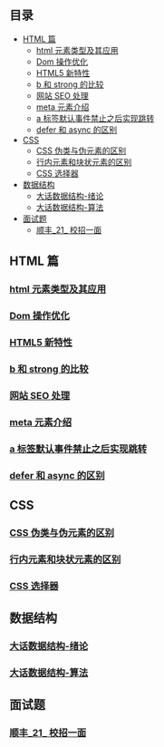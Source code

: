 ## 目录
<!-- vim-markdown-toc GitLab -->

* [HTML 篇](#html-篇)
	* [html 元素类型及其应用](#html-元素类型及其应用)
	* [Dom 操作优化](#dom-操作优化)
	* [HTML5 新特性](#html5-新特性)
	* [b 和 strong 的比较](#b-和-strong-的比较)
	* [网站 SEO 处理](#网站-seo-处理)
	* [meta 元素介绍](#meta-元素介绍)
	* [a 标签默认事件禁止之后实现跳转](#a-标签默认事件禁止之后实现跳转)
	* [defer 和 async 的区别](#defer-和-async-的区别)
* [CSS](#css)
	* [CSS 伪类与伪元素的区别](#css-伪类与伪元素的区别)
	* [行内元素和块状元素的区别](#行内元素和块状元素的区别)
	* [CSS 选择器](#css-选择器)
* [数据结构](#数据结构)
	* [大话数据结构-绪论](#大话数据结构-绪论)
	* [大话数据结构-算法](#大话数据结构-算法)
* [面试题](#面试题)
	* [顺丰_21_ 校招一面](#顺丰_21_-校招一面)

<!-- vim-markdown-toc -->
## HTML 篇
### [html 元素类型及其应用](./前端/HTML/20_09_15/html布局元素的分类.md)
### [Dom 操作优化](./前端/HTML/20_09_17/Dom操作优化.md) 
### [HTML5 新特性](./前端/HTML/20_09_18/html5新特性.md) 
### [b 和 strong 的比较](./前端/HTML/20_09_19/b和strong的比较.md) 
### [网站 SEO 处理](./前端/HTML/20_09_23/网站SEO处理.md) 
### [meta 元素介绍](./前端/HTML/20_09_25/meta元素介绍.md) 
### [a 标签默认事件禁止之后实现跳转](./前端/HTML/20_09_25/a标签默认事件禁止之后实现跳转.md) 
### [defer 和 async 的区别](./前端/HTML/20_09_26/defer和async的区别.md) 

## CSS
### [CSS 伪类与伪元素的区别](./前端/CSS/20_09_27/CSS伪类与伪元素的区别.md)
### [行内元素和块状元素的区别](./前端/CSS/20_09_28/行内元素和块状元素的区别.md)
### [CSS 选择器](./前端/CSS/20_09_29/CSS选择器.md)

## 数据结构
### [大话数据结构-绪论](./数据结构/20_09_15/1.大话数据结构-绪论.md)
### [大话数据结构-算法](./数据结构/20_09_23/2.大话数据结构-算法.md)

## 面试题
### [顺丰_21_ 校招一面](./面试题/20_09_20/顺丰_21_校招一面.md)
